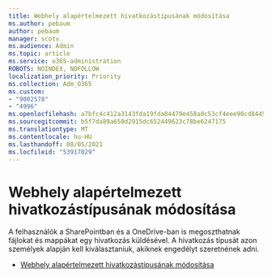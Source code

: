 ```yaml
---
title: Webhely alapértelmezett hivatkozástípusának módosítása
ms.author: pebaum
author: pebaum
manager: scotv
ms.audience: Admin
ms.topic: article
ms.service: o365-administration
ROBOTS: NOINDEX, NOFOLLOW
localization_priority: Priority
ms.collection: Adm_O365
ms.custom:
- "9002578"
- "4996"
ms.openlocfilehash: a7bfc4c412a3143fda19fda84479e458a0c53cf4eee90cd84456e83eed860dd2
ms.sourcegitcommit: b5f7da89a650d2915dc652449623c78be6247175
ms.translationtype: MT
ms.contentlocale: hu-HU
ms.lasthandoff: 08/05/2021
ms.locfileid: "53917029"
---
```

# <a name="change-the-default-link-type-for-a-site"></a>Webhely alapértelmezett hivatkozástípusának módosítása

A felhasználók a SharePointban és a OneDrive-ban is megoszthatnak fájlokat és mappákat egy hivatkozás küldésével. A hivatkozás típusát azon személyek alapján kell kiválasztaniuk, akiknek engedélyt szeretnének adni.

- [Webhely alapértelmezett hivatkozástípusának módosítása](https://docs.microsoft.com/sharepoint/change-default-sharing-link)
